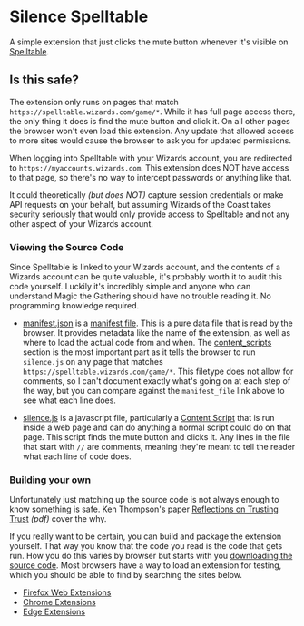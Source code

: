 # Silence Spelltable

A simple extension that just clicks the mute button whenever it's visible on [Spelltable][].

## Is this safe?

The extension only runs on pages that match `https://spelltable.wizards.com/game/*`.  While it has full page access there, the only thing it does is find the mute button and click it.  On all other pages the browser won't even load this extension.  Any update that allowed access to more sites would cause the browser to ask you for updated permissions.

When logging into Spelltable with your Wizards account, you are redirected to `https://myaccounts.wizards.com`.  This extension does NOT have access to that page, so there's no way to intercept passwords or anything like that.

It could theoretically _(but does NOT)_ capture session credentials or make API requests on your behalf, but assuming Wizards of the Coast takes security seriously that would only provide access to Spelltable and not any other aspect of your Wizards account.


### Viewing the Source Code

Since Spelltable is linked to your Wizards account, and the contents of a Wizards account can be quite valuable, it's probably worth it to audit this code yourself.  Luckily it's incredibly simple and anyone who can understand Magic the Gathering should have no trouble reading it.  No programming knowledge required.

* [manifest.json][] is a [manifest file][].  This is a pure data file that is read by the browser.  It provides metadata like the name of the extension, as well as where to load the actual code from and when.  The [content_scripts][] section is the most important part as it tells the browser to run `silence.js` on any page that matches `https://spelltable.wizards.com/game/*`.  This filetype does not allow for comments, so I can't document exactly what's going on at each step of the way, but you can compare against the `manifest_file` link above to see what each line does.

* [silence.js][] is a javascript file, particularly a [Content Script][] that is run inside a web page and can do anything a normal script could do on that page.  This script finds the mute button and clicks it.  Any lines in the file that start with `//` are comments, meaning they're meant to tell the reader what each line of code does.


### Building your own

Unfortunately just matching up the source code is not always enough to know something is safe.  Ken Thompson's paper [Reflections on Trusting Trust][] _(pdf)_ cover the why.

If you really want to be certain, you can build and package the extension yourself.  That way you know that the code you read is the code that gets run.  How you do this varies by browser but starts with you [downloading the source code][repo].  Most browsers have a way to load an extension for testing, which you should be able to find by searching the sites below.

* [Firefox Web Extensions][]
* [Chrome Extensions][]
* [Edge Extensions][]


[Chrome Extensions]: https://developer.chrome.com/docs/webstore/publish/
[Content Script]: https://developer.mozilla.org/en-US/docs/Mozilla/Add-ons/WebExtensions/Content_scripts
[content_scripts]: https://developer.mozilla.org/en-US/docs/Mozilla/Add-ons/WebExtensions/manifest.json/content_scripts
[Edge Extensions]: https://docs.microsoft.com/en-us/microsoft-edge/extensions-chromium/publish/publish-extension
[Firefox Web Extensions]: https://extensionworkshop.com/documentation/publish/package-your-extension/
[manifest file]: https://developer.mozilla.org/en-US/docs/Mozilla/Add-ons/WebExtensions/manifest.json
[manifest.json]: https://github.com/AestusVitae/Silence_Spelltable/blob/main/src/manifest.json
[Reflections on Trusting Trust]: https://cs.cmu.edu/~rdriley/487/papers/Thompson_1984_ReflectionsonTrustingTrust.pdf
[repo]: https://github.com/AestusVitae/Silence_Spelltable
[silence.js]: https://github.com/AestusVitae/Silence_Spelltable/blob/main/src/silence.js
[Spelltable]: https://spelltable.wizards.com
